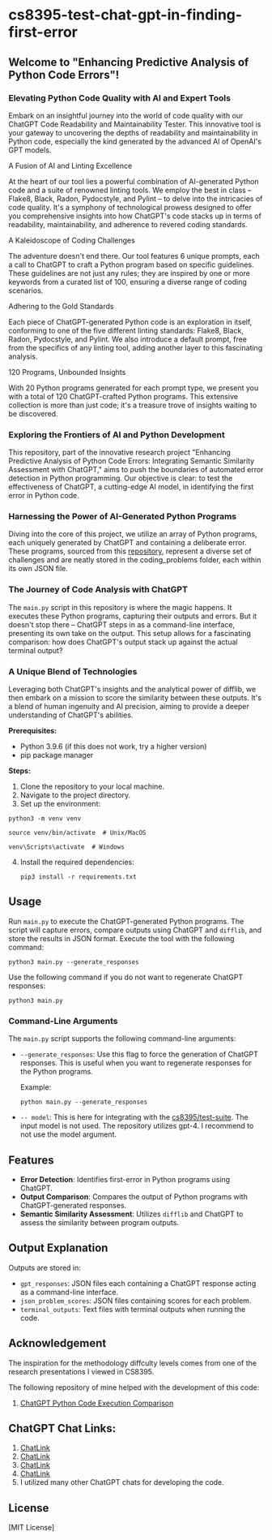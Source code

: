 # cs8395-test-chat-gpt-in-finding-first-error

## Welcome to "Enhancing Predictive Analysis of Python Code Errors"!

### Elevating Python Code Quality with AI and Expert Tools

Embark on an insightful journey into the world of code quality with our ChatGPT Code Readability and Maintainability Tester. This innovative tool is your gateway to uncovering the depths of readability and maintainability in Python code, especially the kind generated by the advanced AI of OpenAI's GPT models.

A Fusion of AI and Linting Excellence

At the heart of our tool lies a powerful combination of AI-generated Python code and a suite of renowned linting tools. We employ the best in class – Flake8, Black, Radon, Pydocstyle, and Pylint – to delve into the intricacies of code quality. It's a symphony of technological prowess designed to offer you comprehensive insights into how ChatGPT's code stacks up in terms of readability, maintainability, and adherence to revered coding standards.

A Kaleidoscope of Coding Challenges

The adventure doesn't end there. Our tool features 6 unique prompts, each a call to ChatGPT to craft a Python program based on specific guidelines. These guidelines are not just any rules; they are inspired by one or more keywords from a curated list of 100, ensuring a diverse range of coding scenarios.

Adhering to the Gold Standards

Each piece of ChatGPT-generated Python code is an exploration in itself, conforming to one of the five different linting standards: Flake8, Black, Radon, Pydocstyle, and Pylint. We also introduce a default prompt, free from the specifics of any linting tool, adding another layer to this fascinating analysis.

120 Programs, Unbounded Insights

With 20 Python programs generated for each prompt type, we present you with a total of 120 ChatGPT-crafted Python programs. This extensive collection is more than just code; it's a treasure trove of insights waiting to be discovered.


### Exploring the Frontiers of AI and Python Development

This repository, part of the innovative research project "Enhancing Predictive Analysis of Python Code Errors: Integrating Semantic Similarity Assessment with ChatGPT," aims to push the boundaries of automated error detection in Python programming. Our objective is clear: to test the effectiveness of ChatGPT, a cutting-edge AI model, in identifying the first error in Python code.

### Harnessing the Power of AI-Generated Python Programs

Diving into the core of this project, we utilize an array of Python programs, each uniquely generated by ChatGPT and containing a deliberate error. These programs, sourced from this [repository](https://github.com/RajayPreddie/cs8395-problem-generation), represent a diverse set of challenges and are neatly stored in the coding_problems folder, each within its own JSON file.

### The Journey of Code Analysis with ChatGPT

The `main.py` script in this repository is where the magic happens. It executes these Python programs, capturing their outputs and errors. But it doesn't stop there – ChatGPT steps in as a command-line interface, presenting its own take on the output. This setup allows for a fascinating comparison: how does ChatGPT's output stack up against the actual terminal output?

### A Unique Blend of Technologies

Leveraging both ChatGPT's insights and the analytical power of difflib, we then embark on a mission to score the similarity between these outputs. It's a blend of human ingenuity and AI precision, aiming to provide a deeper understanding of ChatGPT's abilities.

**Prerequisites:**
- Python 3.9.6 (if this does not work, try a higher version)
- pip package manager

**Steps:**
1. Clone the repository to your local machine.
2. Navigate to the project directory.
3. Set up the environment:
```
python3 -m venv venv
```
```
source venv/bin/activate  # Unix/MacOS
```
```
venv\Scripts\activate  # Windows
```
4. Install the required dependencies:
   ```
   pip3 install -r requirements.txt
   ```

## Usage
Run `main.py` to execute the ChatGPT-generated Python programs. The script will capture errors, compare outputs using ChatGPT and `difflib`, and store the results in JSON format.
Execute the tool with the following command:
```
python3 main.py --generate_responses
```

Use the following command if you do not want to regenerate ChatGPT responses:
```
python3 main.py
```
### Command-Line Arguments
The `main.py` script supports the following command-line arguments:

- `--generate_responses`: Use this flag to force the generation of ChatGPT responses. This is useful when you want to regenerate responses for the Python programs.
  
  Example:
  ```
  python main.py --generate_responses
  ```
- `-- model`: This is here for integrating with the [cs8395/test-suite](https://github.com/nkalupahana/cs8395-test-suite). The input model is not used. The repository utilizes gpt-4. I recommend to not use the model argument.


## Features
- **Error Detection**: Identifies first-error in Python programs using ChatGPT.
- **Output Comparison**: Compares the output of Python programs with ChatGPT-generated responses.
- **Semantic Similarity Assessment**: Utilizes `difflib` and ChatGPT to assess the similarity between program outputs.

## Output Explanation
Outputs are stored in:
- `gpt_responses`: JSON files each containing a ChatGPT response acting as a command-line interface.
- `json_problem_scores`: JSON files containing scores for each problem.
- `terminal_outputs`: Text files with terminal outputs when running the code.

## Acknowledgement
The inspiration for the methodology diffculty levels comes from one of the research 
presentations I viewed in CS8395.

The following repository of mine helped with the development of this code: 
1. [ChatGPT Python Code Execution Comparison](https://github.com/RajayPreddie/cs8395-chatgpt-python-code-execution-comparison)

## ChatGPT Chat Links:
1. [ChatLink](https://chat.openai.com/share/9c43608f-52d8-4415-8203-57a693547093)
2. [ChatLink](https://chat.openai.com/share/cbfa536a-aa16-4024-b7df-bf2bf43df448)
3. [ChatLink](https://chat.openai.com/share/8216251e-6534-4e45-b0e6-1b085bdc25e3)
4. [ChatLink](https://chat.openai.com/share/5a456d75-a3ac-403c-b974-f255f947e5dc)
5. I utilized many other ChatGPT chats for developing the code.

## License
[MIT License]
